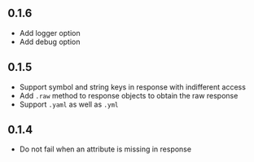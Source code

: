 ## 0.1.6

* Add logger option
* Add debug option

## 0.1.5

* Support symbol and string keys in response with indifferent access
* Add `.raw` method to response objects to obtain the raw response
* Support `.yaml` as well as `.yml`

## 0.1.4

* Do not fail when an attribute is missing in response
